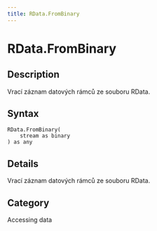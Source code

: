 ```yaml
---
title: RData.FromBinary
---
```


# RData.FromBinary


## Description

Vrací záznam datových rámců ze souboru RData.


## Syntax

```powerquery
RData.FromBinary(
    stream as binary
) as any
```


## Details

Vrací záznam datových rámců ze souboru RData.



## Category
Accessing data
